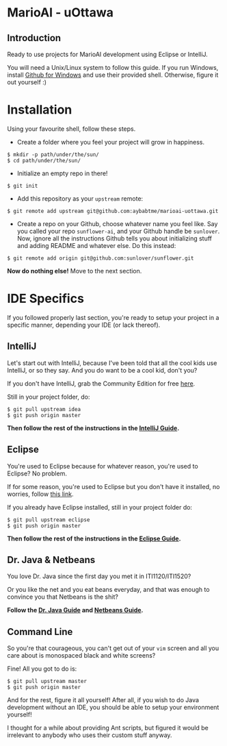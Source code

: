 # MarioAI - uOttawa

## Introduction
Ready to use projects for MarioAI development using Eclipse or IntelliJ.

You will need a Unix/Linux system to follow this guide.  If you run Windows, install [Github for Windows](http://windows.github.com/) and use their provided shell. Otherwise, figure it out yourself :)

# Installation

Using your favourite shell, follow these steps.

*    Create a folder where you feel your project will grow in happiness.

```
$ mkdir -p path/under/the/sun/
$ cd path/under/the/sun/
```

*    Initialize an empty repo in there!

```
$ git init
```
*    Add this repository as your `upstream` remote:
    
```
$ git remote add upstream git@github.com:aybabtme/marioai-uottawa.git
```

*    Create a repo on your Github, choose whatever name you feel like.  Say you called your repo `sunflower-ai`, and your Github handle be `sunlover`.  Now, ignore all the instructions Github tells you about initializing stuff and adding README and whatever else.  Do this instead:

```
$ git remote add origin git@github.com:sunlover/sunflower.git
```
__Now do nothing else!__ Move to the next section.

# IDE Specifics

If you followed properly last section, you're ready to setup your project in a specific manner, depending your IDE (or lack thereof).
 
## IntelliJ
Let's start out with IntelliJ, because I've been told that all the cool kids use IntelliJ, or so they say.  And you do want to be a cool kid, don't you?

If you don't have IntelliJ, grab the Community Edition for free [here](https://www.jetbrains.com/idea/download/index.html).

Still in your project folder, do:

```
$ git pull upstream idea
$ git push origin master
```

__Then follow the rest of the instructions in the [IntelliJ Guide](idea.md).__

## Eclipse
You're used to Eclipse because for whatever reason, you're used to Eclipse?  No problem.

If for some reason, you're used to Eclipse but you don't have it installed, no worries, follow [this link](#intellij).

If you already have Eclipse installed, still in your project folder do:

```
$ git pull upstream eclipse
$ git push origin master
```

__Then follow the rest of the instructions in the [Eclipse Guide](eclipse.md).__

## Dr. Java & Netbeans

You love Dr. Java since the first day you met it in ITI1120/ITI1520?

Or you like the net and you eat beans everyday, and that was enough to convince you that Netbeans is the shit?

__Follow the [Dr. Java Guide](https://www.youtube.com/watch?v=oHg5SJYRHA0) and [Netbeans Guide](https://www.youtube.com/watch?v=oHg5SJYRHA0).__

## Command Line

So you're that courageous, you can't get out of your `vim` screen and all you care about is monospaced black and white screens?

Fine!  All you got to do is:

```
$ git pull upstream master
$ git push origin master
```

And for the rest, figure it all yourself!  After all, if you wish to do Java development without an IDE, you should be able to setup your environment yourself!

I thought for a while about providing Ant scripts, but figured it would be irrelevant to anybody who uses their custom stuff anyway.